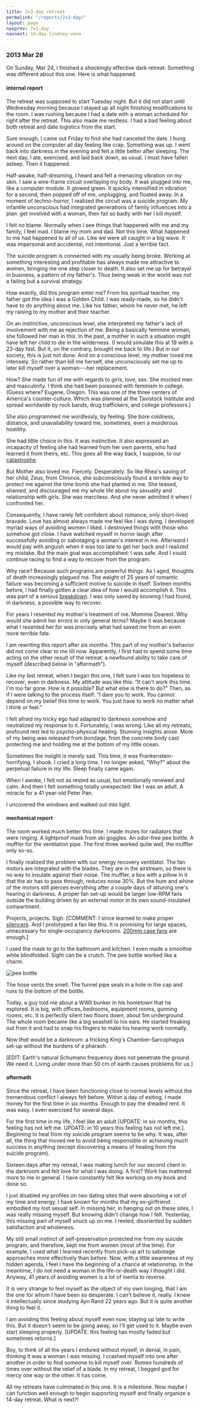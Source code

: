 ```yaml
---
title: 2x3-day retreat
permalink: "/reports/2x3-day/"
layout: page
navprev: 7x1-day
navnext: 14-day-lindsey-vona
---
```


### 2013 Mar 28

On Sunday, Mar 24, I finished a shockingly effective dark retreat. Something was different about this one. Here is what happened.

#### internal report

The retreat was supposed to start Tuesday night. But it did not start until Wednesday morning because I stayed up all night finishing modifications to the room. I was rushing because I had a date with a woman scheduled for right after the retreat. This also made me restless. I had a bad feeling about both retreat and date logistics from the start.

Sure enough, I came out Friday to find she had canceled the date. I hung around on the computer all day feeling like crap. Something was up. I went back into darkness in the evening and felt a little better after sleeping. The next day, I ate, exercised, and laid back down, as usual. I must have fallen asleep. Then it happened.

Half-awake, half-dreaming, I heard and felt a menacing vibration on my skin. I saw a wire-frame circuit overlaying my body. It was plugged into me, like a computer module. It glowed green. It quickly intensified in vibration for a second, then popped off of me, unplugging, and floated away. In a moment of techno-horror, I realized the circuit was a suicide program. My infantile unconscious had integrated generations of family influences into a plan: get involved with a woman, then fail so badly with her I kill myself.

I felt no blame. Normally when I see things that happened with me and my family, I feel mad. I blame my mom and dad. Not this time. What happened to me had happened to all of us. Like we were all caught in a big wave. It was impersonal and accidental, not intentional. Just a terrible fact.

The suicide program is connected with my usually being broke. Working at something interesting and profitable has always made me attractive to women, bringing me one step closer to death. It also set me up for betrayal in business, a pattern of my father's. Thus being weak in the world was not a failing but a survival strategy.

How exactly, did this program enter me? From his spiritual teacher, my father got the idea I was a Golden Child. I was ready-made, so he didn't have to do anything about me. Like his father, whom he never met, he left my raising to my mother and their teacher. 

On an instinctive, unconscious level, she interpreted my father's lack of involvement with me as rejection of me. Being a basically feminine woman, she followed her man in this. In the past, a mother in such a situation might have left her child to die in the wilderness. (I would simulate this at 19 with a 23-day fast. But it, on the contrary, brought me back to life.) But in our society, this is just not done. And on a conscious level, my mother loved me intensely. So rather than kill me herself, she unconsciously set me up to later kill myself over a woman---her replacement. 

How? She made fun of me with regards to girls, love, sex. She mocked men and masculinity. I think she had been poisoned with feminism in college. (Guess where? Eugene, Oregon. This was one of the three centers of America's counter-culture. Which was planned at the Tavistock Institute and spread worldwide by rock bands, drug traffickers, and college professors.)

She also programmed me wordlessly, by feeling. She bore coldness, distance, and unavailability toward me, sometimes, even a murderous hostility.

She had little choice in this. It was instinctive. It also expressed an incapacity of feeling she had learned from her own parents, who had learned it from theirs, etc. This goes all the way back, I suppose, to our [catastrophe](/conjecture/catastrophe/).

But Mother also loved me. Fiercely. Desperately. So like Rhea's saving of her child, Zeus, from Chronos, she subconsciously found a terrible way to protect me against the time bomb she had planted in me. She teased, shamed, and discouraged me my whole life about my sexuality and relationship with girls. She was merciless. And she never admitted it when I confronted her.

Consequently, I have rarely felt confident about romance, only short-lived bravado. Love has almost always made me feel like I was dying. I developed myriad ways of avoiding women I liked. I destroyed things with those who somehow got close. I have watched myself in horror laugh after successfully avoiding or sabotaging a woman's interest in me. Afterward I would pay with anguish when it was too late to get her back and I realized my mistake. But the main goal was accomplished: I was safe. And I could continue racing to find a way to recover from the program.

Why race? Because such programs are powerful things. As I aged, thoughts of death increasingly plagued me. The weight of 25 years of romantic failure was becoming a sufficient motive to suicide in itself. Sixteen months before, I had finally gotten a clear idea of how I would accomplish it. This was part of a serious [breakdown](https://andrewdurham.com/blog/2011/12/breakdown/). I was only saved by knowing I had found, in darkness, a possible way to recover.

For years I resented my mother's treatment of me. Mommie Dearest. Why would she admit her errors in only general terms? Maybe it was because what I resented her for was precisely what had saved me from an even more terrible fate.

I am rewriting this report after six months. This part of my mother's behavior did not come clear to me till now. Apparently, I first had to spend some time acting on the other result of the retreat: a newfound ability to take care of myself (described below in "aftermath").

Like my last retreat, when I began this one, I felt sure I was too hopeless to recover, even in darkness. My attitude was like this: “It can't work this time. I'm too far gone. How is it possible? But what else is there to do?” Then, as if I were talking to the process itself: “I dare you to work. You cannot depend on my belief this time to work. You just have to work no matter what I think or feel.”

I felt afraid my tricky ego had adapted to darkness somehow and neutralized my response to it. Fortunately, I was wrong. Like all my retreats, profound rest led to psycho-physical healing. Stunning insights arose. More of my being was released from bondage, from the concrete body cast protecting me and holding me at the bottom of my little ocean.

Sometimes the insight is merely sad. This time, it was Frankenstein-horrifying. I shook. I cried a long time. I no longer asked, "Why?" about the perpetual failure in my life. Sleep finally came again. 

When I awoke, I felt not as rested as usual, but emotionally renewed and calm. And then I felt something totally unexpected: like I was an adult. A miracle for a 41 year-old Peter Pan.

I uncovered the windows and walked out into light.

#### mechanical report

The room worked much better this time. I made mutes for radiators that were ringing. A lightproof mask from ski goggles. An odor-free pee bottle. A muffler for the ventilation pipe. The first three worked quite well, the muffler only so-so.

I finally realized the problem with our energy recovery ventilator. The fan motors are integrated with the blades. They are in the airstream, so there is no way to insulate against their noise. The muffler, a box with a pillow in it that the air has to pass through, reduces noise 30%. But the hum and whine of the motors still pierces everything after a couple days of attuning one's hearing in darkness. A proper fan set-up would be larger low-RPM fans outside the building driven by an external motor in its own sound-insulated compartment. 

Projects, projects. Sigh. [COMMENT: I since learned to make proper [silencers](/air#silencer). And I prototyped a fan like this. It is promising for large spaces, unnecessary for single-occupancy darkrooms. [200mm case fans](/air#fan-mount) are enough.]

I used the mask to go to the bathroom and kitchen. I even made a smoothie while blindfolded. Sight can be a crutch. The pee bottle worked like a charm.

![pee bottle](/img/photo/pee-bottle.jpg) 

The hose vents the smell. The funnel pipe seals in a hole in the cap and runs to the bottom of the bottle.

Today, a guy told me about a WWII bunker in his hometown that he explored. It is big, with offices, bedrooms, equipment rooms, gunning rooms, etc. It is perfectly silent two floors down, about 5m underground. The whole room became like a big seashell to his ears. He started freaking out from it and had to snap his fingers to make his hearing work normally.

Now _that_ would be a darkroom: a fricking King's Chamber-Sarcophagus set-up without the burdens of a pharaoh.

[EDIT: Earth's natural Schumann frequency does not penetrate the ground. We need it. Living under more than 50 cm of earth causes problems for us.]

#### aftermath

Since the retreat, I have been functioning close to normal levels without the tremendous conflict I always felt before. Within a day of exiting, I made money for the first time in six months. Enough to pay the dreaded rent. It was easy. I even exercised for several days. 

For the first time in my life, I feel like an adult [UPDATE: in six months, this feeling has not left me. UPDATE: in 10 years this feeling has not left me.]. Beginning to heal from my suicide program seems to be why. It was, after all, the thing that moved me to avoid being responsible or achieving much success in anything (except discovering a means of healing from the suicide program).

Sixteen days after my retreat, I was making lunch for our second client in the darkroom and felt love for what I was doing. A first? Work has mattered more to me in general. I have constantly felt like working on my book and done so.

I just disabled my profiles on two dating sites that were absorbing a lot of my time and energy. I have known for months that my ex-girlfriend embodied my lost sexual self. In missing her, in hanging out on these sites, I was really missing myself. But knowing didn't change how I felt. Yesterday, this missing part of myself snuck up on me. I reeled, disoriented by sudden satisfaction and wholeness. 

My still small instinct of self-preservation protected me from my suicide program, and therefore, kept me from women (most of the time). For example, I used what I learned recently from pick-up art to sabotage approaches more effectively than before. Now, with a little awareness of my hidden agenda, I feel I have the beginning of a chance at relationship. In the meantime, I do not need a woman in the life-or-death way I thought I did. Anyway, 41 years of avoiding women is a lot of inertia to reverse.

It is very strange to feel myself as the object of my own longing, that I am the one for whom I have been so desperate. I can't believe it, really. I knew it intellectually since studying Ayn Rand 22 years ago. But it is quite another thing to feel it.

I am avoiding this feeling about myself even now, staying up late to write this. But it doesn't seem to be going away, so I'll get used to it. Maybe even start sleeping properly. [UPDATE: this feeling has mostly faded but sometimes returns.]

Boy, to think of all the years I endured without myself, in denial, in pain, thinking it was a woman I was missing. I crashed myself into one after another in order to find someone to kill myself over. Romeo hundreds of times over without the relief of a blade. In my retreat, I begged god for mercy one way or the other. It has come.

All my retreats have culminated in this one. It is a milestone. Now maybe I can function well enough to begin supporting myself and finally organize a 14-day retreat. What is next?!
